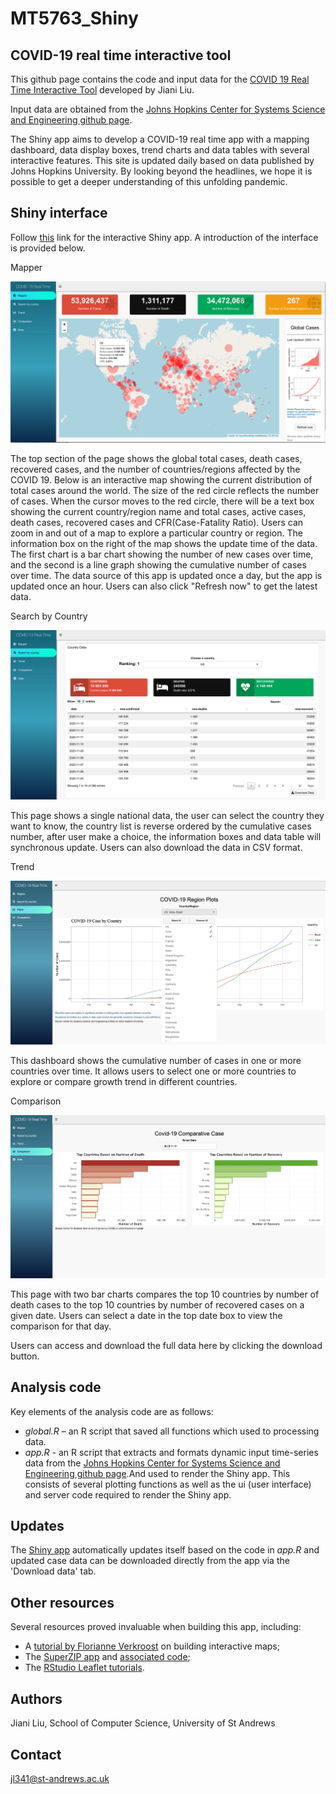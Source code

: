 # MT5763_Shiny

## COVID-19 real time interactive tool

This github page contains the code and input data for the [COVID 19 Real Time Interactive Tool](https://fancy-statistic.shinyapps.io/shiny_covid/) developed by Jiani Liu.

Input data are obtained from the [Johns Hopkins Center for Systems Science and Engineering github page](https://github.com/CSSEGISandData/COVID-19/tree/master/csse_covid_19_data/csse_covid_19_time_series).

The Shiny app aims to develop a COVID-19 real time app with a mapping dashboard, data display boxes, trend charts and data tables with several interactive features. 
This site is updated daily based on data published by Johns Hopkins University. By looking beyond the headlines, we hope it is possible to get a deeper understanding of this unfolding pandemic.

## Shiny interface

Follow [this](https://fancy-statistic.shinyapps.io/shiny_covid/) link for the interactive Shiny app. A introduction of the interface is provided below.

Mapper

![Shiny app interface](www/mapper.png)

The top section of the page shows the global total cases, death cases, recovered cases, and the number of countries/regions affected by the COVID 19.
Below is an interactive map showing the current distribution of total cases around the world. The size of the red circle reflects the number of cases. When the cursor moves to the red circle, there will be a text box showing the current country/region name and total cases, active cases, death cases, recovered cases and CFR(Case-Fatality Ratio). Users can zoom in and out of a map to explore a particular country or region.
The information box on the right of the map shows the update time of the data. The first chart is a bar chart showing the number of new cases over time, and the second is a line graph showing the cumulative number of cases over time.
The data source of this app is updated once a day, but the app is updated once an hour. Users can also click "Refresh now" to get the latest data.

Search by Country

![Shiny app interface](www/searchbycountry.png)

This page shows a single national data, the user can select the country they want to know, the country list is reverse ordered by the cumulative cases number, after user make a choice, the information boxes and data table will synchronous update. Users can also download the data in CSV format.

Trend

![Shiny app interface](www/trend.jpeg)

This dashboard shows the cumulative number of cases in one or more countries over time. It allows users to select one or more countries to explore or compare growth trend in different countries.

Comparison

![Shiny app interface](www/comparison.jpeg)

This page with two bar charts compares the top 10 countries by number of death cases to the top 10 countries by number of recovered cases on a given date. Users can select a date in the top date box to view the comparison for that day.

Users can access and download the full data here by clicking the download button.



## Analysis code

Key elements of the analysis code are as follows:
- *global.R* –  an R script that saved all functions which used to processing data.
- *app.R* - an R script that extracts and formats dynamic input time-series data from the [Johns Hopkins Center for Systems Science and Engineering github page](https://github.com/CSSEGISandData/COVID-19/tree/master/csse_covid_19_data/csse_covid_19_time_series).And used to render the Shiny app. This consists of several plotting functions as well as the ui (user interface) and server code required to render the Shiny app. 

## Updates

The [Shiny app](https://fancy-statistic.shinyapps.io/shiny_covid/) automatically updates itself based on the code in *app.R* and updated case data can be downloaded directly from the app via the 'Download data' tab.  


## Other resources

Several resources proved invaluable when building this app, including:
- A [tutorial by Florianne Verkroost](https://rviews.rstudio.com/2019/10/09/building-interactive-world-maps-in-shiny/) on building interactive maps;
- The [SuperZIP app](https://shiny.rstudio.com/gallery/superzip-example.html) and [associated code](https://github.com/rstudio/shiny-examples/tree/master/063-superzip-example);
- The [RStudio Leaflet tutorials](https://rstudio.github.io/leaflet/).

## Authors
Jiani Liu, School of Computer Science, University of St Andrews

## Contact
jl341@st-andrews.ac.uk
